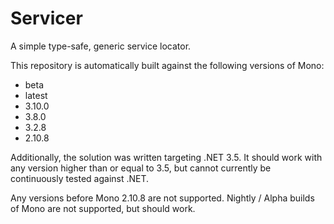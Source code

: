 # Servicer
A simple type-safe, generic service locator.

This repository is automatically built against the following versions of Mono:
  - beta
  - latest
  - 3.10.0
  - 3.8.0
  - 3.2.8
  - 2.10.8
  
Additionally, the solution was written targeting .NET 3.5. It should work with any version higher than or equal to 3.5, but cannot currently be continuously tested against .NET.
  
Any versions before Mono 2.10.8 are not supported. Nightly / Alpha builds of Mono are not supported, but should work.
  
  